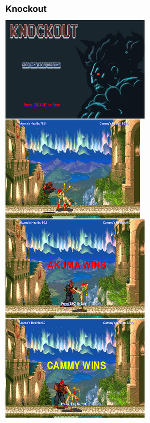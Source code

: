 # Knockout

<img src = "https://github.com/jli1598/Knockout/blob/master/objectives/start%20screen.PNG" width = "445" height = "315">         <img src = "https://github.com/jli1598/Knockout/blob/master/objectives/fight%20screen%203.PNG" width = "430" height = "315" >
<img src = "https://github.com/jli1598/Knockout/blob/master/objectives/akuma%20wins%20screen.PNG" width = "445" height = "315">     <img src = "https://github.com/jli1598/Knockout/blob/master/objectives/cammy%20wins%20screen.PNG" width = "445" height = "315">
